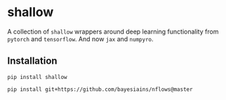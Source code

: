 # shallow

A collection of `shallow` wrappers around deep learning functionality from `pytorch` and `tensorflow`.
And now `jax` and `numpyro`.

## Installation

`pip install shallow`

`pip install git+https://github.com/bayesiains/nflows@master`

